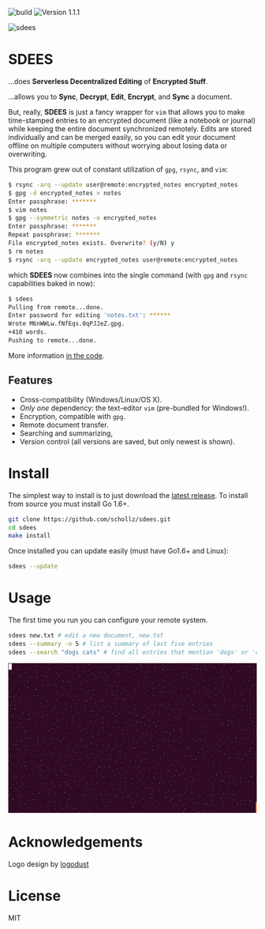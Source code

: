 ![build](https://img.shields.io/badge/build-passing-brightgreen.svg) ![Version 1.1.1](https://img.shields.io/badge/version-1.1.1-brightgreen.svg?version=flat-square)

![sdees](http://i.imgur.com/I6EzEDH.jpg)

# SDEES

...does **Serverless Decentralized Editing** of **Encrypted Stuff**.

...allows you to **Sync**, **Decrypt**, **Edit**, **Encrypt**, and **Sync** a document.

But, really, **SDEES** is just a fancy wrapper for `vim` that allows you to make time-stamped entries to an encrypted document (like a notebook or journal) while keeping the entire document synchronized remotely. Edits are stored individually and can be merged easily, so you can edit your document offline on multiple computers without worrying about losing data or overwriting.

This program grew out of constant utilization of `gpg`, `rsync`, and `vim`:

```bash
$ rsync -arq --update user@remote:encrypted_notes encrypted_notes
$ gpg -d encrypted_notes > notes
Enter passphrase: *******
$ vim notes
$ gpg --symmetric notes -o encrypted_notes
Enter passphrase: *******
Repeat passphrase: *******
File encrypted_notes exists. Overwrite? (y/N) y
$ rm notes
$ rsync -arq --update encrypted_notes user@remote:encrypted_notes
```

which **SDEES** now combines into the single command (with `gpg` and `rsync` capabilities baked in now):

```bash
$ sdees
Pulling from remote...done.
Enter password for editing 'notes.txt': ******
Wrote M6nWWLw.fNfEqs.0qPJJeZ.gpg.
+410 words.
Pushing to remote...done.
```

More information [in the code](https://github.com/schollz/sdees/blob/master/main.go#L1-L29).

## Features

- Cross-compatibility (Windows/Linux/OS X).
- _Only one_ dependency: the text-editor `vim` (pre-bundled for Windows!).
- Encryption, compatible with `gpg`.
- Remote document transfer.
- Searching and summarizing,
- Version control (all versions are saved, but only newest is shown).

# Install

The simplest way to install is to just download the [latest release](https://github.com/schollz/sdees/releases/latest). To install from source you must install Go 1.6+.

```bash
git clone https://github.com/schollz/sdees.git
cd sdees
make install
```

Once installed you can update easily (must have Go1.6+ and Linux):

```bash
sdees --update
```

# Usage

The first time you run you can configure your remote system.

```bash
sdees new.txt # edit a new document, new.txt
sdees --summary -n 5 # list a summary of last five entries
sdees --search "dogs cats" # find all entries that mention 'dogs' or 'cats'`
```

![sdees usage](/branding/help2.gif)

# Acknowledgements

Logo design by [logodust](http://logodust.com)

# License

MIT

